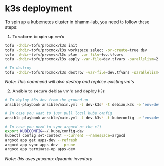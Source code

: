 # k3s deployment
To spin up a kubernetes cluster in bhamm-lab, you need to follow these steps:
1. Terraform to spin up vm's
```bash
tofu -chdir=tofu/proxmox/k3s init
tofu -chdir=tofu/proxmox/k3s workspace select -or-create=true dev
tofu -chdir=tofu/proxmox/k3s plan -var-file=dev.tfvars
tofu -chdir=tofu/proxmox/k3s apply -var-file=dev.tfvars -parallelism=2 -auto-approve

# To destroy
tofu -chdir=tofu/proxmox/k3s destroy -var-file=dev.tfvars -parallelism=2 -auto-approve
```
*Note: This command will also destroy and replace existing vm's*

2. Ansible to secure debian vm's and deploy k3s
```bash
# To deploy k3s dev from the ground up
ansible-playbook ansible/main.yml -l dev-k3s* -t debian,k3s -e "env=dev BRANCH_NAME=main"

# In case you want to just pull local kube config
ansible-playbook ansible/main.yml -l dev-k3s* -t kubeconfig -e "env=dev" --skip-tags debian

# In case you need to sync argocd on the cli
export KUBECONFIG=~/.kube/config-dev
kubectl config set-context --current --namespace=argocd
argocd app get apps-dev --refresh
argocd app sync apps-dev --prune
argocd app terminate-op apps-dev
```
*Note: this uses proxmox dynamic inventory*
